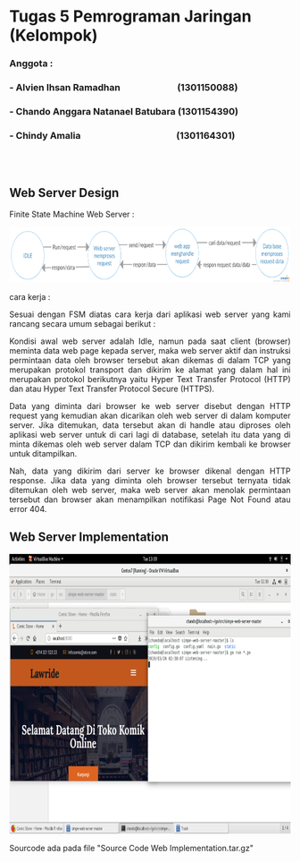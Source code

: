 # Tugas 5 Pemrograman Jaringan (Kelompok)
### Anggota :
### - Alvien Ihsan Ramadhan&emsp;&emsp;&emsp;&emsp;&emsp;&emsp;&nbsp;(1301150088)
### - Chando Anggara Natanael Batubara&nbsp;(1301154390)
### - Chindy Amalia&emsp;&emsp;&emsp;&emsp;&emsp;&emsp;&emsp;&emsp;&emsp;&emsp;&nbsp;&nbsp;(1301164301)
<br></br>

## Web Server Design

Finite State Machine Web Server :

<p align="center">
  <img width="700" height="100" src="New Open Me First - Getting Started (7).png">
</p>

cara kerja :

<p align="justify">
Sesuai dengan FSM diatas cara kerja dari aplikasi web server yang kami rancang secara umum sebagai berikut :
</p>
<p align="justify">
Kondisi awal web server adalah Idle, namun pada saat client (browser) meminta data web page kepada server, maka web server aktif dan instruksi permintaan data oleh browser tersebut akan dikemas di dalam TCP yang merupakan protokol transport dan dikirim ke alamat yang dalam hal ini merupakan protokol berikutnya yaitu Hyper Text Transfer Protocol (HTTP) dan atau Hyper Text Transfer Protocol Secure (HTTPS).
</p>
<p align="justify">
Data yang diminta dari browser ke web server disebut dengan HTTP request yang kemudian akan dicarikan oleh web server di dalam komputer server. Jika ditemukan, data tersebut akan di handle atau diproses oleh aplikasi web server untuk di cari lagi di database, setelah itu data yang di minta  dikemas oleh web server dalam TCP dan dikirim kembali ke browser untuk ditampilkan.</p>
<p align="justify">
Nah, data yang dikirim dari server ke browser dikenal dengan HTTP response. Jika data yang diminta oleh browser tersebut ternyata tidak ditemukan oleh web server, maka web server akan menolak permintaan tersebut dan browser akan menampilkan notifikasi Page Not Found atau error 404.
</p>


## Web Server Implementation
<p align="center">
  <img width="750" height="500" src="SimpleWebServer.png">
</p>


<p align="justify">
Sourcode ada pada file "Source Code Web Implementation.tar.gz"
</p>
